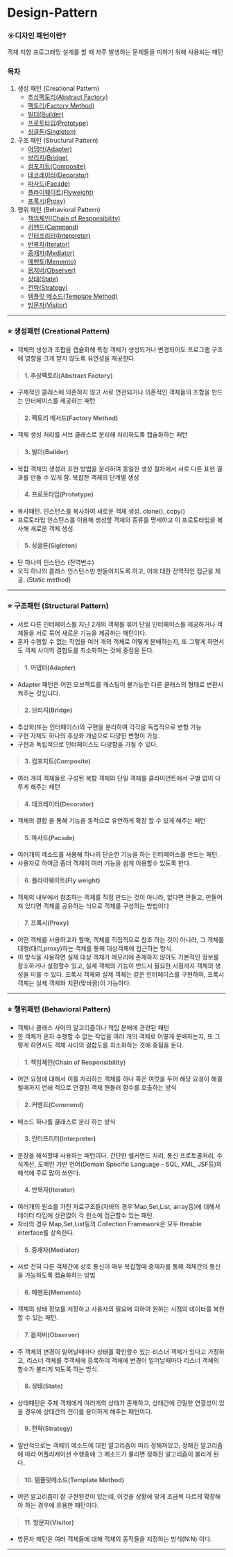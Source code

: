 # Design-Pattern

### ☀️디자인 패턴이란?
객체 지향 프로그래밍 설계를 할 때 자주 발생하는 문제들을 피하기 위해 사용되는 패턴

### 목차

1. 생성 패턴 (Creational Pattern)
    * [추상팩토리(Abstract Factory)](#1-추상팩토리abstract-factory)
    * [팩토리(Factory Method)](#2-팩토리-메서드factory-method)
    * [빌더(Builder)](#3-빌더builder)
    * [프로토타입(Prototype)](#4-프로토타입prototype)
    * [싱글톤(Singleton)](#5-싱글톤sigleton)
2. 구조 패턴 (Structural Pattern)
    * [어댑터(Adapter)](#1-어댑터adapter)
    * [브리지(Bridge)](#2-브리지bridge)
    * [컴포지트(Composite)](#3-컴포지트composite)
    * [데코레이터(Decorator)](#4-데코레이터decorator)
    * [파사드(Facade)](#5-파사드pacade)
    * [플라이웨이트(Flyweight)](#6-플라이웨이트fly-weight)
    * [프록시(Proxy)](#7-프록시proxy)
3. 행위 패턴 (Behavioral Pattern)
    * [책임체인(Chain of Responsibility)](#1-책임체인chain-of-responsibility)
    * [커맨드(Command)](#2-커멘드commend)
    * [인터프리터(Interpreter)](#3-인터프리터interpreter)
    * [반복자(Iterator)](#4-반복자iterator)
    * [중재자(Mediator)](#5-중재자mediator)
    * [메멘토(Memento)](#6-메멘토memento)
    * [옵저버(Observer)](#7-옵저버observer)
    * [상태(State)](#8-상태state)
    * [전략(Strategy)](#9-전략strategy)
    * [템플릿 메소드(Template Method)](#10-템플릿메소드template-method)
    * [방문자(Visitor)](#11-방문자visitor)
***


### ⭐️ 생성패턴 (Creational Pattern)
* 객체의 생성과 조합을 캡슐화해 특정 객체가 생성되거나 변경되어도 프로그램 구조에 영향을 크게 받지 않도록 유연성을 제공한다.
  
> #### 1. 추상팩토리(Abstract Factory)
   
   - 구제적인 클래스에 의존하지 않고 서로 연관되거나 의존적인 객체들의 조합을 만드는 인터페이스를 제공하는 패턴
  
> #### 2. 팩토리 메서드(Factory Method)
   
   - 객체 생성 처리를 서브 클래스로 분리해 처리하도록 캡슐화하는 패턴
  
> #### 3. 빌더(Builder)
   
   - 복합 객체의 생성과 표현 방법을 분리하여 동일한 생성 절차에서 서로 다른 표현 결과를 만들 수 있게 함. 복잡한 객체의 단계별 생성
  
> #### 4. 프로토타입(Prototype)
   
   - 복사패턴. 인스턴스를 복사하여 새로운 객체 생성. clone(), copy()
   - 프로토타입 인스턴스를 이용해 생성할 객체의 종류를 명세하고 이 프로토타입을 복사해 새로운 객체 생성.
  
 > #### 5. 싱글톤(Sigleton)
   - 단 하나의 인스턴스 (전역변수)
   - 오직 하나의 클래스 인스턴스만 만들어지도록 하고, 이에 대한 전역적인 접근을 제공. (Static method)

***


### ⭐️ 구조패턴 (Structural Pattern)
* 서로 다른 인터페이스를 지닌 2개의 객체를 묶어 단일 인터페이스를 제공하거나 객체들을 서로 묶어 새로운 기능을 제공하는 패턴이다.
* 혼자 수행할 수 없는 작업을 여러 개의 객체로 어떻게 분배하는지, 또 그렇게 하면서도 객체 사이의 결합도를 최소화하는 것에 중점을 둔다.
  
> #### 1. 어댑터(Adapter)

  - Adapter 패턴은 어떤 오브젝트를 캐스팅이 불가능한 다른 클래스의 형태로 변환시켜주는 것입니다.
  
> #### 2. 브리지(Bridge)

  - 추상화(또는 인터페이스)와 구현을 분리하여 각각을 독립적으로 변형 가능
  - 구현 자체도 하나의 추상화 개념으로 다양한 변형이 가능.
  - 구현과 독립적으로 인터페이스도 다양함을 가질 수 있다.

> #### 3. 컴포지트(Composite)

  - 여러 개의 객체들로 구성된 복합 객체와 단일 객체를 클라이언트에서 구별 없이 다루게 해주는 패턴
> #### 4. 데코레이터(Decorator)

  - 객체의 결합 을 통해 기능을 동적으로 유연하게 확장 할 수 있게 해주는 패턴
  
> #### 5. 파사드(Pacade)

  - 여러개의 메소드를 사용해 하나의 단순한 기능을 하는 인터페이스를 만드는 패턴.
  - 사용자로 하여금 좀더 객체의 여러 기능을 쉽게 이용할수 있도록 한다.
  
> #### 6. 플라이웨이트(Fly weight)

  - 객체의 내부에서 참조하는 객체를 직접 만드는 것이 아니라, 없다면 만들고, 만들어져 있다면 객체를 공유하는 식으로 객체를 구성하는 방법이다

> #### 7. 프록시(Proxy)

  - 어떤 객체를 사용하고자 할때, 객체를 직접적으로 참조 하는 것이 아니라, 그 객체를 대행(대리,proxy)하는 객체를 통해 대상객체에 접근하는 방식.
  - 이 방식을 사용하면 실제 대상 객체가 메모리에 존재하지 않아도 기본적인 정보를 참조하거나 설정할수 있고, 실제 객체의 기능이 반드시 필요한 시점까지 객체의 생성을 미룰 수 있다. 프록시 객체와 실제 객체는 같은 인터페이스를 구현하여, 프록시 객체는 실제 객체와 치환(맞바꿈)이 가능하다.
***


### ⭐️ 행위패턴 (Behavioral Pattern)
* 객체나 클래스 사이의 알고리즘이나 책임 분배에 관련된 패턴
* 한 객체가 혼자 수행할 수 없는 작업을 여러 개의 객체로 어떻게 분배하는지, 또 그렇게 하면서도 객체 사이의 결합도를 최소화하는 것에 중점을 둔다.

> #### 1. 책임체인(Chain of Responsibility)

  - 어떤 요청에 대해서 이를 처리하는 객체를 하나 혹은 여럿을 두어 해당 요쳥이 해결될때까지 연쇄 적으로 연결된 객체 핸들러 함수를 호출하는 방식

> #### 2. 커멘드(Commend)

  - 메소드 하나를 클래스로 분리 하는 방식

> #### 3. 인터프리터(Interpreter)

  - 문장을 해석할때 사용하는 패턴이다. 간단한  쉘커먼드 처리, 통신 프로토콜처리, 수식계산, 도메인 기반 언어(Domain Specific Language - SQL, XML, JSF등)의 해석에 주로 많이 쓰인다.

> #### 4. 반복자(Iterator)

  - 여러개의 원소를 가진 자료구조들(자바의 경우 Map,Set,List, array등)에 대해서 데이터 타입에 상관없이 각 원소에 접근할수 있는 패턴.
  - 자바의 경우 Map,Set,List등의 Collection Framework은 모두 Iterable interface를 상속한다.
  
> #### 5. 중재자(Mediator)

  - 서로 전혀 다른 객체간에  상호 통신이 매우 복잡할때 중재자를 통해 객체간의 통신을 가능하도록 캡슐화하는 방법

> #### 6. 메멘토(Memento)

  -  객체의 상태 정보를 저장하고 사용자의 필요에 의하여 원하는 시점의 데이터를 복원 할 수 있는 패턴.

> #### 7. 옵저버(Observer)

  - 주 객체의 변경이 일어날때마다 상태를 확인할수 있는 리스너 객체가 있다고 가정하고, 리스너 객체를 주객체에 등록하여 객체에 변경이 일어날때마다 리스너 객체의 함수가 불리게 되도록 하는 방식.

> #### 8. 상태(State)

  - 상태패턴은 주체 객체에게 여러개의 상태가 존재하고, 상태간에 긴밀한 연결성이 있을 경우에 상태간의 전이를 용이하게 해주는 패턴이다.
  
> #### 9. 전략(Strategy)

  - 일반적으로는 객체의 메소드에 대한 알고리즘이 미리 정해져있고, 정해진 알고리즘에 따라 어플리케이션 수행중에 그 메소드가 불리면 정해진 알고리즘이 불리게 된다.

> #### 10. 템플릿메소드(Template Method)

  - 어떤 알고리즘이 잘 구현된것이 있는데, 이것을 상황에 맞게 조금씩 다르게 확장해야 하는 경우에 유용한 패턴이다.
  
> #### 11. 방문자(Visitor)

  - 방문자 패턴은 여러 객체들에 대해 객체의 동작들을 지정하는 방식(N:N) 이다.

***
